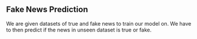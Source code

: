 ## Fake News Prediction

We are given datasets of true and fake news to train our model on.
We have to then predict if the news in unseen dataset is true or fake.
